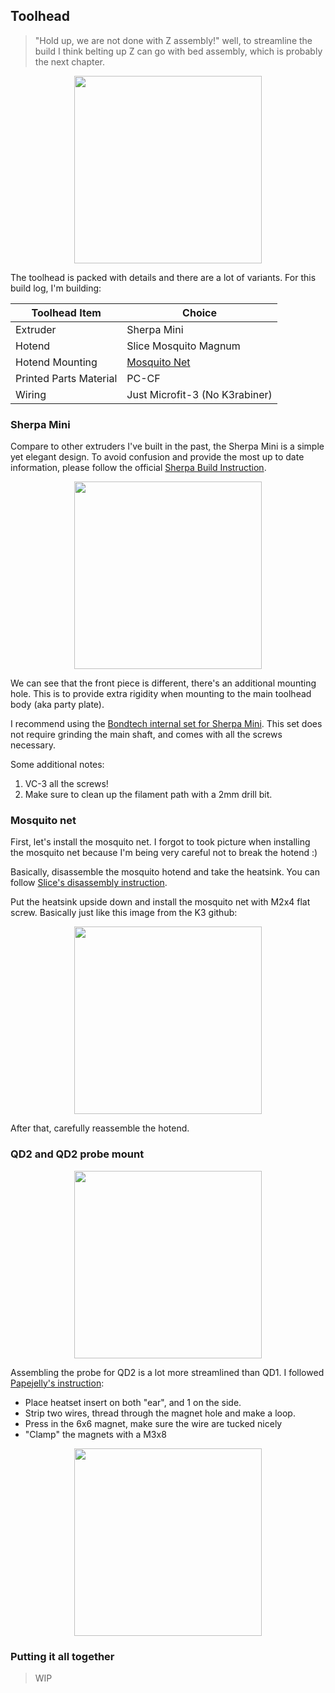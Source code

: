 ## Toolhead

> "Hold up, we are not done with Z assembly!" well, to streamline the build I think belting up Z can go with bed assembly, which is probably the next chapter.

<p align=center>
<img src=https://user-images.githubusercontent.com/13166286/182786365-c5f5cc3b-2e1b-4348-9c97-da3ae95be0ba.png width=300>
</p>

The toolhead is packed with details and there are a lot of variants.  For this build log, I'm building:

| Toolhead Item | Choice | 
| ------------- | ------------- | 
| Extruder | Sherpa Mini | 
| Hotend | Slice Mosquito Magnum | 
| Hotend Mounting | [Mosquito Net](https://github.com/Annex-Engineering/Gasherbrum-K3/tree/main/Release_1_1/Experimental/K3_mosquito_net_RC1) | 
| Printed Parts Material | PC-CF |
| Wiring | Just Microfit-3 (No K3rabiner) |


### Sherpa Mini

Compare to other extruders I've built in the past, the Sherpa Mini is a simple yet elegant design.  To avoid confusion and provide the most up to date information, please follow the official [Sherpa Build Instruction](https://github.com/Annex-Engineering/Sherpa_Mini-Extruder/tree/master/Build_Instructions).

<p align=center>
<img src=https://user-images.githubusercontent.com/13166286/182902202-3e4eb853-5470-416b-ac2d-72f8570990b7.png width=300>
</p>

We can see that the front piece is different, there's an additional mounting hole.  This is to provide extra rigidity when mounting to the main  toolhead body (aka party plate). 

I recommend using the [Bondtech internal set for Sherpa Mini](https://www.bondtech.se/product/bmg-internals-set-for-sherpa-mini/).  This set does not require grinding the main shaft, and comes with all the screws necessary.  

Some additional notes:

1. VC-3 all the screws!
2. Make sure to clean up the filament path with a 2mm drill bit.

### Mosquito net

First, let's install the mosquito net.  I forgot to took picture when installing the mosquito net because I'm being very careful not to break the hotend :)  

Basically, disassemble the mosquito hotend and take the heatsink.  You can follow [Slice's disassembly instruction](https://support.sliceengineering.com/portal/en/kb/articles/mosquito-assembly-and-disassembly-instructions-r2-2).

Put the heatsink upside down and install the mosquito net with M2x4 flat screw.  Basically just like this image from the K3 github:

<p align=center>
<img src=https://user-images.githubusercontent.com/13166286/183238093-22e68332-962d-4504-bcdc-0f31b9ad387e.png width=300>
</p>

After that, carefully reassemble the hotend.

### QD2 and QD2 probe mount

<p align=center>
<img src=https://user-images.githubusercontent.com/13166286/183238283-4185fe99-04f8-4fc6-995f-a9df98d9afb6.png  width=300>
</p>

Assembling the probe for QD2 is a lot more streamlined than QD1.  I followed [Papejelly's instruction](https://discord.com/channels/641407187004030997/751424723669221566/965624204827431022):

- Place heatset insert on both "ear", and 1 on the side. 
- Strip two wires, thread through the magnet hole and make a loop.
- Press in the 6x6 magnet, make sure the wire are tucked nicely
- "Clamp" the magnets with a M3x8

<p align=center>
<img src=https://user-images.githubusercontent.com/13166286/183238424-fe110e14-5dea-4c13-8f24-97bbc3104516.png  width=300>
</p>

### Putting it all together

> WIP

